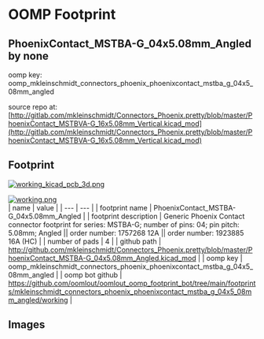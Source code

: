 # OOMP Footprint  
## PhoenixContact_MSTBA-G_04x5.08mm_Angled  by none  
  
oomp key: oomp_mkleinschmidt_connectors_phoenix_phoenixcontact_mstba_g_04x5_08mm_angled  
  
source repo at: [http://gitlab.com/mkleinschmidt/Connectors_Phoenix.pretty/blob/master/PhoenixContact_MSTBVA-G_16x5.08mm_Vertical.kicad_mod](http://gitlab.com/mkleinschmidt/Connectors_Phoenix.pretty/blob/master/PhoenixContact_MSTBVA-G_16x5.08mm_Vertical.kicad_mod)  
## Footprint  
  
[![working_kicad_pcb_3d.png](working_kicad_pcb_3d_600.png)](working_kicad_pcb_3d.png)  
  
[![working.png](working_600.png)](working.png)  
| name | value | 
| --- | --- | 
| footprint name | PhoenixContact_MSTBA-G_04x5.08mm_Angled | 
| footprint description | Generic Phoenix Contact connector footprint for series: MSTBA-G; number of pins: 04; pin pitch: 5.08mm; Angled || order number: 1757268 12A || order number: 1923885 16A (HC) | 
| number of pads | 4 | 
| github path | http://github.com/mkleinschmidt/Connectors_Phoenix.pretty/blob/master/PhoenixContact_MSTBA-G_04x5.08mm_Angled.kicad_mod | 
| oomp key | oomp_mkleinschmidt_connectors_phoenix_phoenixcontact_mstba_g_04x5_08mm_angled | 
| oomp bot github | https://github.com/oomlout/oomlout_oomp_footprint_bot/tree/main/footprints/mkleinschmidt_connectors_phoenix_phoenixcontact_mstba_g_04x5_08mm_angled/working | 
## Images  
